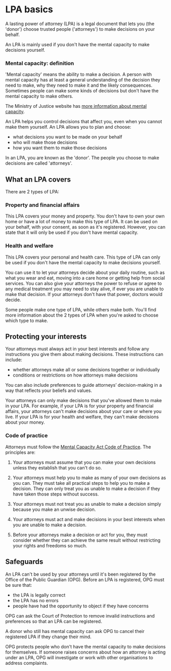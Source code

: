 # LPA basics

A lasting power of attorney (LPA) is a legal document that lets you (the 'donor') choose trusted people ('attorneys') to make decisions on your behalf.

An LPA is mainly used if you don't have the mental capacity to make decisions yourself.

### Mental capacity: definition

'Mental capacity' means the ability to make a decision. A person with mental capacity has at least a general understanding of the decision they need to make, why they need to make it and the likely consequences. Sometimes people can make some kinds of decisions but don't have the mental capacity to make others.

The Ministry of Justice website has <a href="http://www.justice.gov.uk/protecting-the-vulnerable/mental-capacity-act" rel="external" target="_blank">more information about mental capacity</a>.

An LPA helps you control decisions that affect you, even when you cannot make them yourself. An LPA allows you to plan and choose:

* what decisions you want to be made on your behalf
* who will make those decisions
* how you want them to make those decisions

In an LPA, you are known as the 'donor'. The people you choose to make decisions are called 'attorneys'.

## What an LPA covers
There are 2 types of LPA:

### Property and financial affairs
This LPA covers your money and property. You don't have to own your own home or have a lot of money to make this type of LPA. It can be used on your behalf, with your consent, as soon as it's registered. However, you can state that it will only be used if you don't have mental capacity.

### Health and welfare
This LPA covers your personal and health care. This type of LPA can only be used if you don't have the mental capacity to make decisions yourself.

You can use it to let your attorneys decide about your daily routine, such as what you wear and eat, moving into a care home or getting help from social services. You can also give your attorneys the power to refuse or agree to any medical treatment you may need to stay alive, if ever you are unable to make that decision. If your attorneys don't have that power, doctors would decide.

Some people make one type of LPA, while others make both. You'll find more information about the 2 types of LPA when you're asked to choose which type to make.

## Protecting your interests

Your attorneys must always act in your best interests and follow any instructions you give them about making decisions. These instructions can include:

* whether attorneys make all or some decisions together or individually
* conditions or restrictions on how attorneys make decisions

You can also include preferences to guide attorneys’ decision-making in a way that reflects your beliefs and values.

Your attorneys can only make decisions that you've allowed them to make in your LPA. For example, if your LPA is for your property and financial affairs, your attorneys can't make decisions about your care or where you live. If your LPA is for your health and welfare, they can't make decisions about your money.

### Code of practice

Attorneys must follow the <a href="https://www.gov.uk/government/publications/mental-capacity-act-code-of-practice" rel="external" target="_blank">Mental Capacity Act Code of Practice</a>. The principles are:

1. Your attorneys must assume that you can make your own decisions unless they establish that you can't do so.

2. Your attorneys must help you to make as many of your own decisions as you can. They must take all practical steps to help you to make a decision. They can only treat you as unable to make a decision if they have taken those steps without success.

3. Your attorneys must not treat you as unable to make a decision simply because you make an unwise decision.

4. Your attorneys must act and make decisions in your best interests when you are unable to make a decision.

5. Before your attorneys make a decision or act for you, they must consider whether they can achieve the same result without restricting your rights and freedoms so much.

## Safeguards

An LPA can't be used by your attorneys until it's been registered by the Office of the Public Guardian (OPG). Before an LPA is registered, OPG must be sure that:

* the LPA is legally correct
* the LPA has no errors
* people have had the opportunity to object if they have concerns

OPG can ask the Court of Protection to remove invalid instructions and preferences so that an LPA can be registered.

A donor who still has mental capacity can ask OPG to cancel their registered LPA if they change their mind.

OPG protects people who don't have the mental capacity to make decisions for themselves. If someone raises concerns about how an attorney is acting under an LPA, OPG will investigate or work with other organisations to address complaints.
